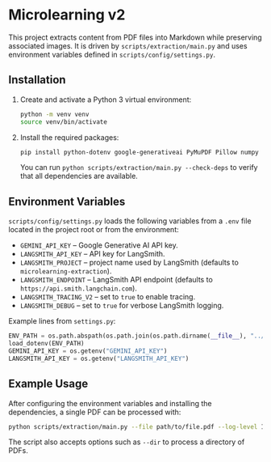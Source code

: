 # Microlearning v2

This project extracts content from PDF files into Markdown while preserving associated images. It is driven by `scripts/extraction/main.py` and uses environment variables defined in `scripts/config/settings.py`.

## Installation

1. Create and activate a Python 3 virtual environment:
   ```bash
   python -m venv venv
   source venv/bin/activate
   ```
2. Install the required packages:
   ```bash
   pip install python-dotenv google-generativeai PyMuPDF Pillow numpy tenacity langsmith PyYAML
   ```
   You can run `python scripts/extraction/main.py --check-deps` to verify that all dependencies are available.

## Environment Variables

`scripts/config/settings.py` loads the following variables from a `.env` file located in the project root or from the environment:

- `GEMINI_API_KEY` – Google Generative AI API key.
- `LANGSMITH_API_KEY` – API key for LangSmith.
- `LANGSMITH_PROJECT` – project name used by LangSmith (defaults to `microlearning-extraction`).
- `LANGSMITH_ENDPOINT` – LangSmith API endpoint (defaults to `https://api.smith.langchain.com`).
- `LANGSMITH_TRACING_V2` – set to `true` to enable tracing.
- `LANGSMITH_DEBUG` – set to `true` for verbose LangSmith logging.

Example lines from `settings.py`:
```python
ENV_PATH = os.path.abspath(os.path.join(os.path.dirname(__file__), "../../../.env"))
load_dotenv(ENV_PATH)
GEMINI_API_KEY = os.getenv("GEMINI_API_KEY")
LANGSMITH_API_KEY = os.getenv("LANGSMITH_API_KEY")
```

## Example Usage

After configuring the environment variables and installing the dependencies, a single PDF can be processed with:
```bash
python scripts/extraction/main.py --file path/to/file.pdf --log-level INFO
```
The script also accepts options such as `--dir` to process a directory of PDFs.
